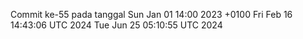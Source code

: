 Commit ke-55 pada tanggal Sun Jan 01 14:00 2023 +0100
Fri Feb 16 14:43:06 UTC 2024
Tue Jun 25 05:10:55 UTC 2024
